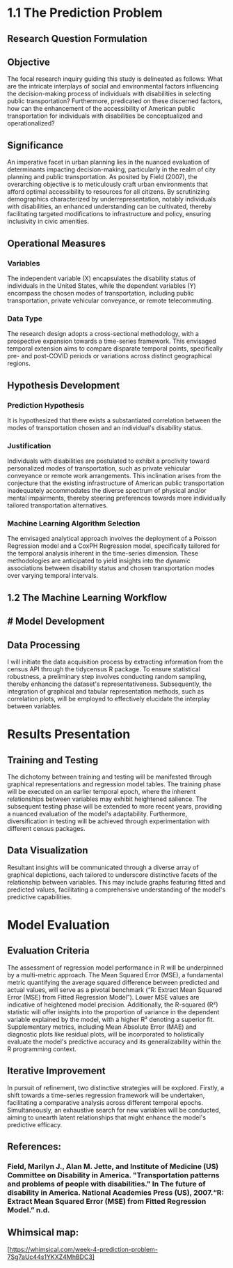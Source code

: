 # 1.1 The Prediction Problem
## Research Question Formulation

## Objective
The focal research inquiry guiding this study is delineated as follows: What are the intricate interplays of social and environmental factors influencing the decision-making process of individuals with disabilities in selecting public transportation? Furthermore, predicated on these discerned factors, how can the enhancement of the accessibility of American public transportation for individuals with disabilities be conceptualized and operationalized?

## Significance
An imperative facet in urban planning lies in the nuanced evaluation of determinants impacting decision-making, particularly in the realm of city planning and public transportation. As posited by Field (2007), the overarching objective is to meticulously craft urban environments that afford optimal accessibility to resources for all citizens. By scrutinizing demographics characterized by underrepresentation, notably individuals with disabilities, an enhanced understanding can be cultivated, thereby facilitating targeted modifications to infrastructure and policy, ensuring inclusivity in civic amenities.

## Operational Measures

### Variables
The independent variable (X) encapsulates the disability status of individuals in the United States, while the dependent variables (Y) encompass the chosen modes of transportation, including public transportation, private vehicular conveyance, or remote telecommuting.

### Data Type
The research design adopts a cross-sectional methodology, with a prospective expansion towards a time-series framework. This envisaged temporal extension aims to compare disparate temporal points, specifically pre- and post-COVID periods or variations across distinct geographical regions.

## Hypothesis Development

### Prediction Hypothesis
It is hypothesized that there exists a substantiated correlation between the modes of transportation chosen and an individual's disability status.

### Justification
Individuals with disabilities are postulated to exhibit a proclivity toward personalized modes of transportation, such as private vehicular conveyance or remote work arrangements. This inclination arises from the conjecture that the existing infrastructure of American public transportation inadequately accommodates the diverse spectrum of physical and/or mental impairments, thereby steering preferences towards more individually tailored transportation alternatives.

### Machine Learning Algorithm Selection
The envisaged analytical approach involves the deployment of a Poisson Regression model and a CoxPH Regression model, specifically tailored for the temporal analysis inherent in the time-series dimension. These methodologies are anticipated to yield insights into the dynamic associations between disability status and chosen transportation modes over varying temporal intervals.


## 1.2 The Machine Learning Workflow

## # Model Development

## Data Processing
I will initiate the data acquisition process by extracting information from the census API through the tidycensus R package. To ensure statistical robustness, a preliminary step involves conducting random sampling, thereby enhancing the dataset's representativeness. Subsequently, the integration of graphical and tabular representation methods, such as correlation plots, will be employed to effectively elucidate the interplay between variables.

# Results Presentation

## Training and Testing
The dichotomy between training and testing will be manifested through graphical representations and regression model tables. The training phase will be executed on an earlier temporal epoch, where the inherent relationships between variables may exhibit heightened salience. The subsequent testing phase will be extended to more recent years, providing a nuanced evaluation of the model's adaptability. Furthermore, diversification in testing will be achieved through experimentation with different census packages.

## Data Visualization
Resultant insights will be communicated through a diverse array of graphical depictions, each tailored to underscore distinctive facets of the relationship between variables. This may include graphs featuring fitted and predicted values, facilitating a comprehensive understanding of the model's predictive capabilities.

# Model Evaluation

## Evaluation Criteria
The assessment of regression model performance in R will be underpinned by a multi-metric approach. The Mean Squared Error (MSE), a fundamental metric quantifying the average squared difference between predicted and actual values, will serve as a pivotal benchmark (“R: Extract Mean Squared Error (MSE) from Fitted Regression Model”). Lower MSE values are indicative of heightened model precision. Additionally, the R-squared (R²) statistic will offer insights into the proportion of variance in the dependent variable explained by the model, with a higher R² denoting a superior fit. Supplementary metrics, including Mean Absolute Error (MAE) and diagnostic plots like residual plots, will be incorporated to holistically evaluate the model's predictive accuracy and its generalizability within the R programming context.

## Iterative Improvement
In pursuit of refinement, two distinctive strategies will be explored. Firstly, a shift towards a time-series regression framework will be undertaken, facilitating a comparative analysis across different temporal epochs. Simultaneously, an exhaustive search for new variables will be conducted, aiming to unearth latent relationships that might enhance the model's predictive efficacy.


## References:
### Field, Marilyn J., Alan M. Jette, and Institute of Medicine (US) Committee on Disability in America. "Transportation patterns and problems of people with disabilities." In The future of disability in America. National Academies Press (US), 2007.“R: Extract Mean Squared Error (MSE) from Fitted Regression Model.” n.d.

## Whimsical map:
[https://whimsical.com/week-4-prediction-problem-7Sg7aUc44s1YKXZ4MhBDC3]
